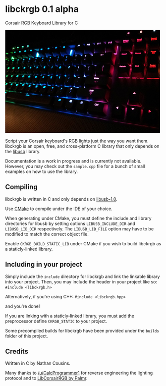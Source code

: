 libckrgb 0.1 alpha
==================
Corsair RGB Keyboard Library for C

![](https://raw.githubusercontent.com/ief015/libckrgb/master/rainbow_k95.jpg)

Script your Corsair keyboard's RGB lights just the way you want them.
libckrgb is an open, free, and cross-platform C library that only depends on the [libusb](http://www.libusb.org/) library.

Documentation is a work in progress and is currently not available. However, you may check out the `sample.cpp` file for a bunch of small examples on how to use the library.

Compiling
---------

libckrgb is written in C and only depends on [libusb-1.0](http://www.libusb.org/).

Use [CMake](http://www.cmake.org/) to compile under the IDE of your choice.

When generating under CMake, you must define the include and library directories for libusb by setting options `LIBUSB_INCLUDE_DIR` and `LIBUSB_LIB_DIR` respectively. The `LIBUSB_LIB_FILE` option may have to be modified to match the correct object file.

Enable `CKRGB_BUILD_STATIC_LIB` under CMake if you wish to build libckrgb as a staticly-linked library.


Including in your project
-------------------------

Simply include the `include` directory for libckrgb and link the linkable library into your project. Then, you may include the header in your project like so: `#include <libckrgb.h>`

Alternatively, if you're using C++: `#include <libckrgb.hpp>`

and you're done!

If you are linking with a staticly-linked library, you must add the preprocessor define `CKRGB_STATIC` to your project.

Some precompiled builds for libckrgb have been provided under the `builds` folder of this project.

Credits
-------

Written in C by Nathan Cousins.

Many thanks to [/u/CalcProgrammer1](http://www.reddit.com/user/CalcProgrammer1/) for reverse engineering the lighting protocol and to [LibCorsairRGB by Palmr](http://github.com/Palmr/LibCorsairRGB).